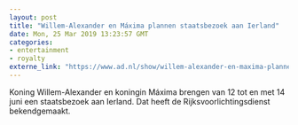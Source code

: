 ```yaml
---
layout: post
title: "Willem-Alexander en Máxima plannen staatsbezoek aan Ierland"
date: Mon, 25 Mar 2019 13:23:57 GMT
categories: 
- entertainment 
- royalty 
externe_link: "https://www.ad.nl/show/willem-alexander-en-maxima-plannen-staatsbezoek-aan-ierland~a653fa91/"
---
```


Koning Willem-Alexander en koningin Máxima brengen van 12 tot en met 14 juni een staatsbezoek aan Ierland. Dat heeft de Rijksvoorlichtingsdienst bekendgemaakt.
